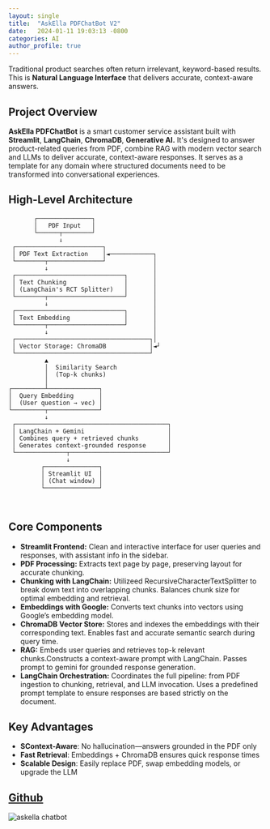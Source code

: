 ```yaml
---
layout: single
title:  "AskElla PDFChatBot V2"
date:   2024-01-11 19:03:13 -0800
categories: AI
author_profile: true
---
```


Traditional product searches often return irrelevant, keyword-based results. <br>
This is **Natural Language Interface** that delivers accurate, context-aware answers.


##  Project Overview

**AskElla PDFChatBot** is a smart customer service assistant built with **Streamlit**, **LangChain**, **ChromaDB**, **Generative AI.** 
It's designed to answer product-related queries from PDF, combine RAG with modern vector search and LLMs to deliver accurate, context-aware responses. It serves as a template for any domain where structured documents need to be transformed into conversational experiences.

## High-Level Architecture

```
       ┌───────────────┐
       │   PDF Input   │ 
       └──────┬────────┘
              ↓
 ┌────────────────────────┐
 │ PDF Text Extraction    │◄────────────┐                
 └────────┬───────────────┘             │
          ↓                             │
 ┌──────────────────────────────┐       │
 │ Text Chunking                │       │
 │ (LangChain's RCT Splitter)   │       │
 └────────┬─────────────────────┘       │
          ↓                             │
 ┌──────────────────────────────┐       │
 │ Text Embedding               │       │  
 └────────┬─────────────────────┘       │
          ↓                             │
 ┌─────────────────────────────────────┐│
 │ Vector Storage: ChromaDB            │◄┘
 └─────────────────────────────────────┘
          ▲
          │  Similarity Search
          │  (Top-k chunks)
          │
┌─────────┴──────────────┐
│  Query Embedding       │
│  (User question → vec) │
└─────────┬──────────────┘
          ↓
 ┌──────────────────────────────────────────┐
 │ LangChain + Gemini                       │
 │ Combines query + retrieved chunks        │
 │ Generates context-grounded response      │
 └──────────────┬───────────────────────────┘
                ↓
         ┌───────────────┐
         │ Streamlit UI  │
         │ (Chat window) │
         └───────────────┘

         
```


## Core Components
- **Streamlit Frontend:** Clean and interactive interface for user queries and responses, with assistant info in the sidebar.
- **PDF Processing:** Extracts text page by page, preserving layout for accurate chunking.
- **Chunking with LangChain:** Utilizeed RecursiveCharacterTextSplitter to break down text into overlapping chunks. Balances chunk size for optimal embedding and retrieval.
- **Embeddings with Google:** Converts text chunks into vectors using Google’s embedding model.
- **ChromaDB Vector Store:** Stores and indexes the embeddings with their corresponding text. Enables fast and accurate semantic search during query time.
- **RAG:** Embeds user queries and retrieves top-k relevant chunks.Constructs a context-aware prompt with LangChain. Passes prompt to gemini for grounded response generation.
- **LangChain Orchestration:** Coordinates the full pipeline: from PDF ingestion to chunking, retrieval, and LLM invocation. Uses a predefined prompt template to ensure responses are based strictly on the document.

## Key Advantages

- **SContext-Aware**: No hallucination—answers grounded in the PDF only
- **Fast Retrieval**: Embeddings + ChromaDB ensures quick response times
- **Scalable Design**: Easily replace PDF, swap embedding models, or upgrade the LLM

## [Github](https://github.com/Ellalytics/CustomerServiceAssistant)
<img src="/blog/assets/images/askella_1.png" alt="askella chatbot">
